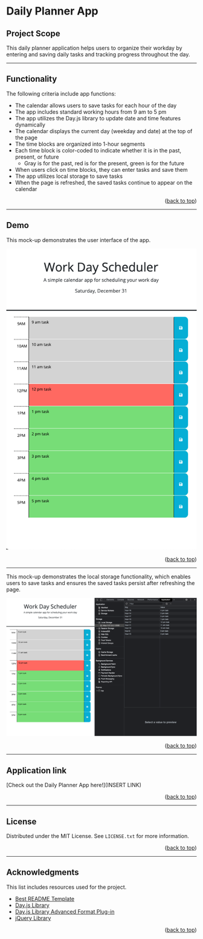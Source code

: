 # Daily Planner App

## Project Scope

This daily planner application helps users to organize their workday by entering and saving daily tasks and tracking progress throughout the day.

---

## Functionality 

The following criteria include app functions: 

- The calendar allows users to save tasks for each hour of the day
- The app includes standard working hours from 9 am to 5 pm
- The app utilizes the Day.js library to update date and time features dynamically
- The calendar displays the current day (weekday and date) at the top of the page
- The time blocks are organized into 1-hour segments 
- Each time block is color-coded to indicate whether it is in the past, present, or future 
  - Gray is for the past, red is for the present, green is for the future
- When users click on time blocks, they can enter tasks and save them 
- The app utilizes local storage to save tasks 
- When the page is refreshed, the saved tasks continue to appear on the calendar

<p align="right">(<a href="#daily-planner-app">back to top</a>)</p>

---

## Demo 

This mock-up demonstrates the user interface of the app.

![Choice](./assets/imgs/daily-planner-demo.png)

<p align="right">(<a href="#daily-planner-app">back to top</a>)</p>

---

This mock-up demonstrates the local storage functionality, which enables users to save tasks and ensures the saved tasks persist after refreshing the page. 

![Save](./assets/imgs/daily-planner-localstorage-demo.png)

<p align="right">(<a href="#daily-planner-app">back to top</a>)</p>

---

## Application link

[Check out the Daily Planner App here!](INSERT LINK)

<p align="right">(<a href="#daily-planner-app">back to top</a>)</p>

---

## License

Distributed under the MIT License. See `LICENSE.txt` for more information.

<p align="right">(<a href="#daily-planner-app">back to top</a>)</p>

---

## Acknowledgments 

This list includes resources used for the project. 

- [Best README Template](https://github.com/othneildrew/Best-README-Template/blob/master/README.md)
- [Day.js Library](https://day.js.org/)
- [Day.js Library Advanced Format Plug-in](https://day.js.org/docs/en/plugin/advanced-format)
- [jQuery Library](https://jquery.com/)

<p align="right">(<a href="#daily-planner-app">back to top</a>)</p>